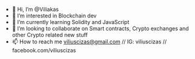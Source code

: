 - 👋 Hi, I’m @Viliakas
- 👀 I’m interested in Blockchain dev
- 🌱 I’m currently learning Solidity and JavaScript
- 💞️ I’m looking to collaborate on Smart contracts, Crypto exchanges and other Crypto related new stuff
- 📫 How to reach me viliuscizas@gmail.com // IG: viliuscizas // facebook.com/viliuscizas

<!---
Viliakas/Viliakas is a ✨ special ✨ repository because its `README.md` (this file) appears on your GitHub profile.
You can click the Preview link to take a look at your changes.
--->
